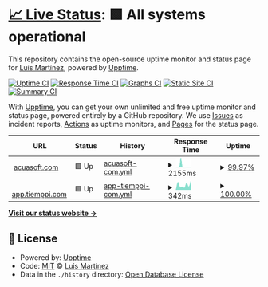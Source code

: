 # [📈 Live Status](https://lcmartinezdev.github.io/upptime): <!--live status--> **🟩 All systems operational**

This repository contains the open-source uptime monitor and status page for [Luis Martínez](lcmartinez.com), powered by [Upptime](https://github.com/upptime/upptime).

[![Uptime CI](https://github.com/lcmartinezdev/upptime/workflows/Uptime%20CI/badge.svg)](https://github.com/lcmartinezdev/upptime/actions?query=workflow%3A%22Uptime+CI%22)
[![Response Time CI](https://github.com/lcmartinezdev/upptime/workflows/Response%20Time%20CI/badge.svg)](https://github.com/lcmartinezdev/upptime/actions?query=workflow%3A%22Response+Time+CI%22)
[![Graphs CI](https://github.com/lcmartinezdev/upptime/workflows/Graphs%20CI/badge.svg)](https://github.com/lcmartinezdev/upptime/actions?query=workflow%3A%22Graphs+CI%22)
[![Static Site CI](https://github.com/lcmartinezdev/upptime/workflows/Static%20Site%20CI/badge.svg)](https://github.com/lcmartinezdev/upptime/actions?query=workflow%3A%22Static+Site+CI%22)
[![Summary CI](https://github.com/lcmartinezdev/upptime/workflows/Summary%20CI/badge.svg)](https://github.com/lcmartinezdev/upptime/actions?query=workflow%3A%22Summary+CI%22)

With [Upptime](https://upptime.js.org), you can get your own unlimited and free uptime monitor and status page, powered entirely by a GitHub repository. We use [Issues](https://github.com/lcmartinezdev/upptime/issues) as incident reports, [Actions](https://github.com/lcmartinezdev/upptime/actions) as uptime monitors, and [Pages](https://lcmartinezdev.github.io/upptime) for the status page.

<!--start: status pages-->
<!-- This summary is generated by Upptime (https://github.com/upptime/upptime) -->
<!-- Do not edit this manually, your changes will be overwritten -->
<!-- prettier-ignore -->
| URL | Status | History | Response Time | Uptime |
| --- | ------ | ------- | ------------- | ------ |
| <img alt="" src="https://icons.duckduckgo.com/ip3/acuasoft.com.ico" height="13"> [acuasoft.com](https://acuasoft.com) | 🟩 Up | [acuasoft-com.yml](https://github.com/lcmartinezdev/upptime/commits/HEAD/history/acuasoft-com.yml) | <details><summary><img alt="Response time graph" src="./graphs/acuasoft-com/response-time-week.png" height="20"> 2155ms</summary><br><a href="https://lcmartinezdev.github.io/upptime/history/acuasoft-com"><img alt="Response time 990" src="https://img.shields.io/endpoint?url=https%3A%2F%2Fraw.githubusercontent.com%2Flcmartinezdev%2Fupptime%2FHEAD%2Fapi%2Facuasoft-com%2Fresponse-time.json"></a><br><a href="https://lcmartinezdev.github.io/upptime/history/acuasoft-com"><img alt="24-hour response time 316" src="https://img.shields.io/endpoint?url=https%3A%2F%2Fraw.githubusercontent.com%2Flcmartinezdev%2Fupptime%2FHEAD%2Fapi%2Facuasoft-com%2Fresponse-time-day.json"></a><br><a href="https://lcmartinezdev.github.io/upptime/history/acuasoft-com"><img alt="7-day response time 2155" src="https://img.shields.io/endpoint?url=https%3A%2F%2Fraw.githubusercontent.com%2Flcmartinezdev%2Fupptime%2FHEAD%2Fapi%2Facuasoft-com%2Fresponse-time-week.json"></a><br><a href="https://lcmartinezdev.github.io/upptime/history/acuasoft-com"><img alt="30-day response time 990" src="https://img.shields.io/endpoint?url=https%3A%2F%2Fraw.githubusercontent.com%2Flcmartinezdev%2Fupptime%2FHEAD%2Fapi%2Facuasoft-com%2Fresponse-time-month.json"></a><br><a href="https://lcmartinezdev.github.io/upptime/history/acuasoft-com"><img alt="1-year response time 990" src="https://img.shields.io/endpoint?url=https%3A%2F%2Fraw.githubusercontent.com%2Flcmartinezdev%2Fupptime%2FHEAD%2Fapi%2Facuasoft-com%2Fresponse-time-year.json"></a></details> | <details><summary><a href="https://lcmartinezdev.github.io/upptime/history/acuasoft-com">99.97%</a></summary><a href="https://lcmartinezdev.github.io/upptime/history/acuasoft-com"><img alt="All-time uptime 99.99%" src="https://img.shields.io/endpoint?url=https%3A%2F%2Fraw.githubusercontent.com%2Flcmartinezdev%2Fupptime%2FHEAD%2Fapi%2Facuasoft-com%2Fuptime.json"></a><br><a href="https://lcmartinezdev.github.io/upptime/history/acuasoft-com"><img alt="24-hour uptime 100.00%" src="https://img.shields.io/endpoint?url=https%3A%2F%2Fraw.githubusercontent.com%2Flcmartinezdev%2Fupptime%2FHEAD%2Fapi%2Facuasoft-com%2Fuptime-day.json"></a><br><a href="https://lcmartinezdev.github.io/upptime/history/acuasoft-com"><img alt="7-day uptime 99.97%" src="https://img.shields.io/endpoint?url=https%3A%2F%2Fraw.githubusercontent.com%2Flcmartinezdev%2Fupptime%2FHEAD%2Fapi%2Facuasoft-com%2Fuptime-week.json"></a><br><a href="https://lcmartinezdev.github.io/upptime/history/acuasoft-com"><img alt="30-day uptime 99.99%" src="https://img.shields.io/endpoint?url=https%3A%2F%2Fraw.githubusercontent.com%2Flcmartinezdev%2Fupptime%2FHEAD%2Fapi%2Facuasoft-com%2Fuptime-month.json"></a><br><a href="https://lcmartinezdev.github.io/upptime/history/acuasoft-com"><img alt="1-year uptime 99.99%" src="https://img.shields.io/endpoint?url=https%3A%2F%2Fraw.githubusercontent.com%2Flcmartinezdev%2Fupptime%2FHEAD%2Fapi%2Facuasoft-com%2Fuptime-year.json"></a></details>
| <img alt="" src="https://icons.duckduckgo.com/ip3/app.tiemppi.com.ico" height="13"> [app.tiemppi.com](https://app.tiemppi.com) | 🟩 Up | [app-tiemppi-com.yml](https://github.com/lcmartinezdev/upptime/commits/HEAD/history/app-tiemppi-com.yml) | <details><summary><img alt="Response time graph" src="./graphs/app-tiemppi-com/response-time-week.png" height="20"> 342ms</summary><br><a href="https://lcmartinezdev.github.io/upptime/history/app-tiemppi-com"><img alt="Response time 429" src="https://img.shields.io/endpoint?url=https%3A%2F%2Fraw.githubusercontent.com%2Flcmartinezdev%2Fupptime%2FHEAD%2Fapi%2Fapp-tiemppi-com%2Fresponse-time.json"></a><br><a href="https://lcmartinezdev.github.io/upptime/history/app-tiemppi-com"><img alt="24-hour response time 606" src="https://img.shields.io/endpoint?url=https%3A%2F%2Fraw.githubusercontent.com%2Flcmartinezdev%2Fupptime%2FHEAD%2Fapi%2Fapp-tiemppi-com%2Fresponse-time-day.json"></a><br><a href="https://lcmartinezdev.github.io/upptime/history/app-tiemppi-com"><img alt="7-day response time 342" src="https://img.shields.io/endpoint?url=https%3A%2F%2Fraw.githubusercontent.com%2Flcmartinezdev%2Fupptime%2FHEAD%2Fapi%2Fapp-tiemppi-com%2Fresponse-time-week.json"></a><br><a href="https://lcmartinezdev.github.io/upptime/history/app-tiemppi-com"><img alt="30-day response time 429" src="https://img.shields.io/endpoint?url=https%3A%2F%2Fraw.githubusercontent.com%2Flcmartinezdev%2Fupptime%2FHEAD%2Fapi%2Fapp-tiemppi-com%2Fresponse-time-month.json"></a><br><a href="https://lcmartinezdev.github.io/upptime/history/app-tiemppi-com"><img alt="1-year response time 429" src="https://img.shields.io/endpoint?url=https%3A%2F%2Fraw.githubusercontent.com%2Flcmartinezdev%2Fupptime%2FHEAD%2Fapi%2Fapp-tiemppi-com%2Fresponse-time-year.json"></a></details> | <details><summary><a href="https://lcmartinezdev.github.io/upptime/history/app-tiemppi-com">100.00%</a></summary><a href="https://lcmartinezdev.github.io/upptime/history/app-tiemppi-com"><img alt="All-time uptime 100.00%" src="https://img.shields.io/endpoint?url=https%3A%2F%2Fraw.githubusercontent.com%2Flcmartinezdev%2Fupptime%2FHEAD%2Fapi%2Fapp-tiemppi-com%2Fuptime.json"></a><br><a href="https://lcmartinezdev.github.io/upptime/history/app-tiemppi-com"><img alt="24-hour uptime 100.00%" src="https://img.shields.io/endpoint?url=https%3A%2F%2Fraw.githubusercontent.com%2Flcmartinezdev%2Fupptime%2FHEAD%2Fapi%2Fapp-tiemppi-com%2Fuptime-day.json"></a><br><a href="https://lcmartinezdev.github.io/upptime/history/app-tiemppi-com"><img alt="7-day uptime 100.00%" src="https://img.shields.io/endpoint?url=https%3A%2F%2Fraw.githubusercontent.com%2Flcmartinezdev%2Fupptime%2FHEAD%2Fapi%2Fapp-tiemppi-com%2Fuptime-week.json"></a><br><a href="https://lcmartinezdev.github.io/upptime/history/app-tiemppi-com"><img alt="30-day uptime 100.00%" src="https://img.shields.io/endpoint?url=https%3A%2F%2Fraw.githubusercontent.com%2Flcmartinezdev%2Fupptime%2FHEAD%2Fapi%2Fapp-tiemppi-com%2Fuptime-month.json"></a><br><a href="https://lcmartinezdev.github.io/upptime/history/app-tiemppi-com"><img alt="1-year uptime 100.00%" src="https://img.shields.io/endpoint?url=https%3A%2F%2Fraw.githubusercontent.com%2Flcmartinezdev%2Fupptime%2FHEAD%2Fapi%2Fapp-tiemppi-com%2Fuptime-year.json"></a></details>

<!--end: status pages-->

[**Visit our status website →**](https://lcmartinezdev.github.io/upptime)

## 📄 License

- Powered by: [Upptime](https://github.com/upptime/upptime)
- Code: [MIT](./LICENSE) © [Luis Martínez](lcmartinez.com)
- Data in the `./history` directory: [Open Database License](https://opendatacommons.org/licenses/odbl/1-0/)
